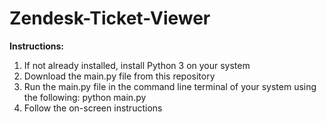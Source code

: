 # Zendesk-Ticket-Viewer
**Instructions:**  
1. If not already installed, install Python 3 on your system  
2. Download the main.py file from this repository  
3. Run the main.py file in the command line terminal of your system using the following: python main.py  
4. Follow the on-screen instructions
